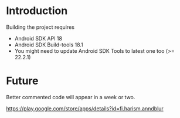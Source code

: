 Introduction
============

Building the project requires

- Android SDK API 18
- Android SDK Build-tools 18.1
- You might need to update Android SDK Tools to latest one too (>= 22.2.1)

Future
======

Better commented code will appear in a week or two.

https://play.google.com/store/apps/details?id=fi.harism.anndblur

